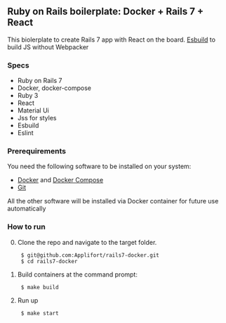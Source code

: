 ## Ruby on Rails boilerplate: Docker + Rails 7 + React

This biolerplate to create Rails 7 app with React on the board. [Esbuild](https://esbuild.github.io/) to build JS without Webpacker

### Specs

- Ruby on Rails 7
- Docker, docker-compose
- Ruby 3
- React
- Material Ui
- Jss for styles
- Esbuild
- Eslint

### Prerequirements

You need the following software to be installed on your system:

- [Docker](https://docs.docker.com/get-docker/) and [Docker Compose](https://docs.docker.com/compose/)
- [Git](https://gitlab.com/help/topics/git/index.md)

All the other software will be installed via Docker container for future use automatically

### How to run

0. Clone the repo and navigate to the target folder.

        $ git@github.com:Applifort/rails7-docker.git
        $ cd rails7-docker

1. Build containers at the command prompt:

        $ make build

3. Run up

        $ make start
